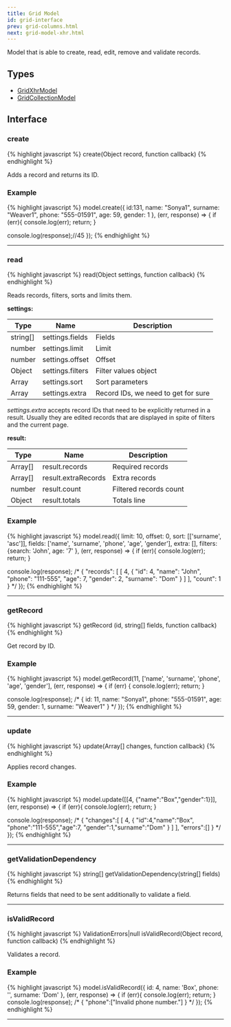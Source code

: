 ```yaml
---
title: Grid Model
id: grid-interface
prev: grid-columns.html
next: grid-model-xhr.html
---
```


Model that is able to create, read, edit, remove and validate records.

## Types
* [GridXhrModel](/docs/grid-model-xhr.html)
* [GridCollectionModel](/docs/grid-model-collection.html)

## Interface

### create

{% highlight javascript %}
 create(Object record, function callback)
{% endhighlight %}

Adds a record and returns its ID.

### Example
{% highlight javascript %}
model.create({
  id:131,              name: "Sonya1",
  surname: "Weaver1",  phone: "555-01591",
  age: 59,             gender: 1
}, (err, response) => {
   if (err){
     console.log(err);
     return;
   }
   
   console.log(response);//45
});
{% endhighlight %}

----

### read

{% highlight javascript %}
 read(Object settings, function callback)
{% endhighlight %}

Reads records, filters, sorts and limits them.

**settings:**

| Type     | Name             | Description                         |
|----------|------------------|-------------------------------------|
| string[] | settings.fields  | Fields                              |
| number   | settings.limit   | Limit                               |
| number   | settings.offset  | Offset                              |
| Object   | settings.filters | Filter values object                |
| Array    | settings.sort    | Sort parameters                     |
| Array    | settings.extra     | Record IDs, we need to get for sure |

*settings.extra* accepts record IDs that need to be explicitly returned in a result.
Usually they are edited records that are displayed in spite of filters and the current page.

**result:**

| Type    | Name                | Description                                               |
|---------|---------------------|-----------------------------------------------------------|
| Array[] | result.records      | Required records                                      |
| Array[] | result.extraRecords | Extra records                      |
| number  | result.count        | Filtered records count |
| Object  | result.totals       | Totals line      |

### Example
{% highlight javascript %}
model.read({
  limit: 10,
  offset: 0,
  sort: [['surname', 'asc']],
  fields: ['name', 'surname', 'phone', 'age', 'gender'],
  extra: [],
  filters: {search: 'John', age: '7'
}, (err, response) => {
  if (err){
      console.log(err);
      return;
  }
  
  console.log(response);
  /*
  {
    "records": [
      [
        4,
        {
            "id": 4, "name": "John",
            "phone": "111-555", "age": 7,
            "gender": 2, "surname": "Dom"
        }
      ]
    ],
    "count": 1
  }
  */
});
{% endhighlight %}

---

### getRecord

{% highlight javascript %}
getRecord (id, string[] fields, function callback)
{% endhighlight %}

Get record by ID.

### Example
{% highlight javascript %}
model.getRecord(11, ['name', 'surname', 'phone', 'age', 'gender'], (err, response) => {
  if (err) {
    console.log(err);
    return;
  }
  
  console.log(response);
  /*
  {
      id: 11,
      name: "Sonya1",
      phone: "555-01591",
      age: 59,
      gender: 1,
      surname: "Weaver1"
  }
  */
});
{% endhighlight %}

---

### update

{% highlight javascript %}
update(Array[] changes, function callback)
{% endhighlight %}

Applies record changes.

### Example
{% highlight javascript %}
model.update([[4, {"name":"Box","gender":1}]], (err, response) => {
  if (err){
    console.log(err);
    return;
  }
  
  console.log(response);
  /*
  {
    "changes":[
      [
        4,
        {
          "id":4,"name":"Box",
          "phone":"111-555","age":7,
          "gender":1,"surname":"Dom"
        }
      ]
    ],
    "errors":[]
  }
  */
});
{% endhighlight %}

---

### getValidationDependency

{% highlight javascript %}
string[] getValidationDependency(string[] fields)
{% endhighlight %}

Returns fields that need to be sent additionally to validate a field.

---

### isValidRecord

{% highlight javascript %}
ValidationErrors|null isValidRecord(Object record, function callback)
{% endhighlight %}

Validates a record.

### Example
{% highlight javascript %}
model.isValidRecord({
  id: 4,
  name: 'Box',
  phone: '',
  surname: 'Dom'
}, (err, response) => {
  if (err){
    console.log(err);
    return;
  }
  console.log(response);
  /*
  {
    "phone":["Invalid phone number."]
  }
  */
});
{% endhighlight %}

---



